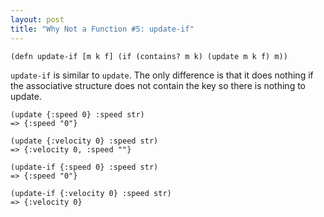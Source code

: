 ```yaml
---
layout: post
title: "Why Not a Function #5: update-if"
---
```


    (defn update-if [m k f] (if (contains? m k) (update m k f) m))

`update-if` is similar to `update`. The only difference is that it does nothing if the associative structure does not contain the key so there is nothing to update.

    (update {:speed 0} :speed str)
    => {:speed "0"}
    
    (update {:velocity 0} :speed str)
    => {:velocity 0, :speed ""}
    
    (update-if {:speed 0} :speed str)
    => {:speed "0"}
    
    (update-if {:velocity 0} :speed str)
    => {:velocity 0}
